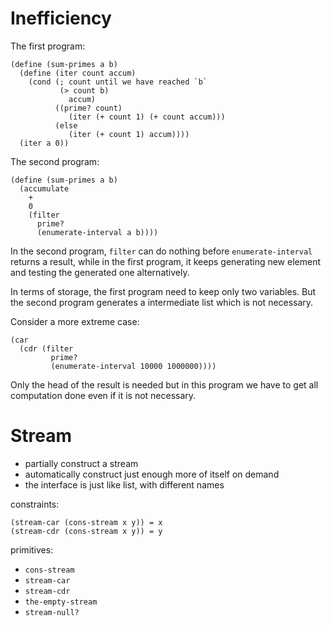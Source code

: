 # Inefficiency

The first program:

    (define (sum-primes a b)
      (define (iter count accum)
        (cond (; count until we have reached `b`
               (> count b)
                 accum)
              ((prime? count)
                 (iter (+ count 1) (+ count accum)))
              (else
                 (iter (+ count 1) accum))))
      (iter a 0))

The second program:

    (define (sum-primes a b)
      (accumulate
        +
        0
        (filter
          prime?
          (enumerate-interval a b))))

In the second program, `filter` can do nothing before
`enumerate-interval` returns a result,
while in the first program, it keeps generating new element and
testing the generated one alternatively.

In terms of storage, the first program need to keep only two variables.
But the second program generates a intermediate list which is not necessary.

Consider a more extreme case:

    (car
      (cdr (filter
             prime?
             (enumerate-interval 10000 1000000))))

Only the head of the result is needed but in this program
we have to get all computation done even if it is not necessary.

# Stream

* partially construct a stream
* automatically construct just enough more of itself on demand
* the interface is just like list, with different names

constraints:

    (stream-car (cons-stream x y)) = x
    (stream-cdr (cons-stream x y)) = y

primitives:

* `cons-stream`
* `stream-car`
* `stream-cdr`
* `the-empty-stream`
* `stream-null?`
